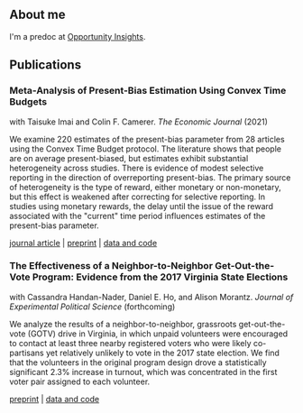 ## About me

I'm a predoc at [Opportunity Insights](https://opportunityinsights.org/).

## Publications

### Meta-Analysis of Present-Bias Estimation Using Convex Time Budgets
with Taisuke Imai and Colin F. Camerer. _The Economic Journal_ (2021)

We examine 220 estimates of the present-bias parameter from 28 articles using the Convex Time Budget protocol. The literature shows that people are on average present-biased, but estimates exhibit substantial heterogeneity across studies. There is evidence of modest selective reporting in the direction of overreporting present-bias. The primary source of heterogeneity is the type of reward, either monetary or non-monetary, but this effect is weakened after correcting for selective reporting. In studies using monetary rewards, the delay until the issue of the reward associated with the "current" time period influences estimates of the present-bias parameter.

[journal article](https://academic.oup.com/ej/advance-article/doi/10.1093/ej/ueaa115/5912830) | [preprint](https://osf.io/preprints/metaarxiv/mjvt5/) | [data and code](https://osf.io/wg87v/)

### The Effectiveness of a Neighbor-to-Neighbor Get-Out-the-Vote Program: Evidence from the 2017 Virginia State Elections
with Cassandra Handan-Nader, Daniel E. Ho, and Alison Morantz. _Journal of Experimental Political Science_ (forthcoming)

We analyze the results of a neighbor-to-neighbor, grassroots get-out-the-vote (GOTV) drive in Virginia, in which unpaid volunteers were encouraged to contact at least three nearby registered voters who were likely co-partisans yet relatively unlikely to vote in the 2017 state election. We find that the volunteers in the original program design drove a statistically significant 2.3% increase in turnout, which was concentrated in the first voter pair assigned to each volunteer.

[preprint](https://dho.stanford.edu/wp-content/uploads/The_Effectiveness_of_a_Neighbor_to_Neighbor_Get_Out_the_Vote_Program___Evidence_from_the_2017_Virginia_State_Elections.pdf) | [data and code](https://dataverse.harvard.edu/dataset.xhtml?persistentId=doi:10.7910/DVN/QPRZD4&widget=dataverse@harvard)
